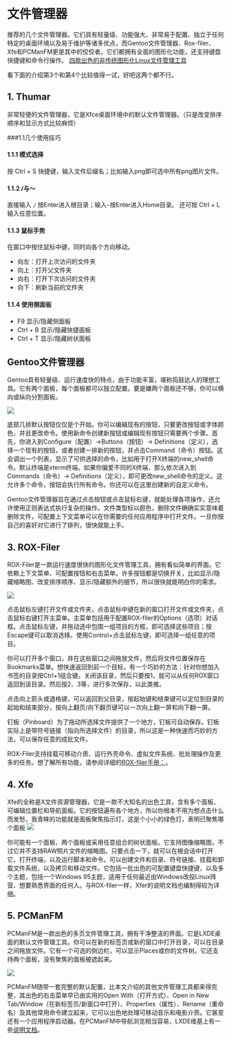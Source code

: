 # 文件管理器
推荐的几个文件管理器。它们具有轻量级、功能强大、非常易于配置、独立于任何特定的桌面环境以及易于维护等诸多优点，而Gentoo文件管理器、Rox-filer、Xfe和PCManFM更是其中的佼佼者。它们都拥有全面的图形化功能，还支持键盘快捷键和命令行操作。
[四款出色的非传统图形化Linux文件管理工具](http://os.51cto.com/art/201405/440255.htm) 

看下面的介绍第3个和第4个比较值得一试，好吧这两个都不行。

## 1. Thumar
非常轻便的文件管理器，它是Xfce桌面环境中的默认文件管理器。（只是改变排序顺序和显示方式比较麻烦）

###1.1几个使用技巧
#### 1.1.1 模式选择
按 Ctrl + S 快捷键，输入文件后缀名；比如输入png即可选中所有png图片文件。

#### 1.1.2 /与～
直接输入 `/` 按Enter进入根目录；输入`~`按Enter进入Home目录。
还可按 Ctrl + L 输入任意位置。

#### 1.1.3 鼠标手势
在窗口中按住鼠标中键，同时向各个方向移动。

- 向左：打开上次访问的文件夹
- 向上：打开父文件夹
- 向右：打开下次访问的文件夹
- 向下：刷新当前的文件夹

#### 1.1.4 使用侧面板

- F9 显示/隐藏侧面板
- Ctrl + B 显示/隐藏快捷面板
- Ctrl + T 显示/隐藏树状面板


## Gentoo文件管理器
Gentoo具有轻量级、运行速度快的特点，由于功能丰富，堪称捣鼓达人的理想工具。它有两个面板，每个面板都可以独立配置。要是嫌两个面板还不够，你可以横向或纵向分割面板。

![ ](http://s1.51cto.com/wyfs02/M02/29/4A/wKioL1N9ZY3C_EtSAAGOyFwaeEk840.jpg  "图1：Gentoo文件管理器")

底部几排默认按钮仅仅是个开始。你可以编辑现有的按钮，只要更改按钮或字体颜色，并且更改命令。使用新命令创建新按钮或编辑现有按钮只需要两个步骤。首先，你进入到Configure（配置）->Buttons（按钮）-> Definitions（定义），选择一个现有的按钮，或者创建一排新的按钮，并点击Command（命令）按钮。这会调出一个列表，显示了可供选择的命令，比如用于打开X终端的new_shell命令。默认终端是xterm终端。如果你偏爱不同的X终端，那么依次进入到Commands（命令）-> Definitions（定义），即可更改new_shell命令的定义。这允许多个命令，按钮会执行所有命令。你还可以在这里创建新的自定义命令。

Gentoo文件管理器旨在通过点击按钮或点击鼠标右键，就能处理各项操作，还允许使用正则表达式执行复杂的操作。文件类型标以颜色，删除文件确确实实意味着删除文件，可配置上下文菜单可以在你需要的任何应用程序中打开文件。一旦你按自己的喜好对它进行了排列，很快就能上手。


## 3. ROX-Filer
ROX-Filer是一款运行速度很快的图形化文件管理工具，拥有看似简单的界面。它依赖上下文菜单、可配置按钮和右击菜单。许多按钮都是切换开关，比如显示/隐藏缩略图、改变排序顺序、显示/隐藏额外的细节，所以很快就能明白你的需求。

![ ](http://s9.51cto.com/wyfs02/M01/29/4B/wKioL1N9ZcCwyi_wAADDEhPLErA466.jpg  "图2：ROX-Filer")

点击鼠标左键打开文件或文件夹，点击鼠标中键在新的窗口打开文件或文件夹，点击鼠标右键打开主菜单。主菜单包括用于配置ROX-filer的Options（选项）对话框。点击鼠标左键，并拖动选中包围一组项目的方框，即可选择这些项目；按Escape键可以取消选择。使用Control+点击鼠标左键，即可选择一组任意的项目。

你可以打开多个窗口，并在这些窗口之间拖放文件，然后将文件位置保存在Bookmarks菜单。想快速返回到前一个目标，有一个巧妙的方法：针对你想加入书签的目录按Ctrl+1组合键。关闭该目录，然后只要按1，就可以从任何ROX窗口返回到该目录。然后按2、3等，进行多次保存，以此类推。

点击向上箭头或退格键，可以返回到父目录，按起始键和结束键可以定位到目录的起始和结束部分，按向上翻页/向下翻页键可以一次向上翻一屏和向下翻一屏。

钉板（Pinboard）为了拖动所选择文件提供了一个地方，钉板可自动保存。钉板实际上是带符号链接（指向所选择文件）的目录，所以这是一种快速而巧妙的方法，可以保存任意的成批文件。

ROX-Filer支持挂载可移动介质、运行外壳命令、虚拟文件系统、批处理操作及更多的任务。想了解所有功能，请参阅详细的[ROX-filer手册：](http://rox.sourceforge.net/Manual/Manual/Manual.html)。



## 4. Xfe
Xfe的全称是X文件资源管理器，它是一款不大知名的出色工具，含有多个面板、可编辑位置栏和导航面板。它的按钮遍布各个地方，所以你根本不用为想点击什么而发愁，我青睐的功能就是面板聚焦指示灯，这是个小小的绿色灯，表明已聚焦哪个面板
![ ](http://s5.51cto.com/wyfs02/M00/29/4B/wKiom1N9Zh3ALILuAAHMCl1kf18833.jpg  "图3：带树状视图和两个面板的Xfe")

你可能有一个面板、两个面板或采用任意组合的树状面板。它支持图像缩略图，不过它并不支持RAW照片文件的缩略图。只要点击一下，就可以在根会话中打开它，打开终端，以及运行脚本和命令。可以创建文件和目录、符号链接、挂载和卸载文件系统，以及拷贝和移动文件。它包括一批出色的可配置键盘快捷键，以及多个主题，包括一个Windows 95主题，适用于任何最近由Windows改投Linux阵营、想要熟悉界面的任何人。与ROX-filer一样，Xfer的说明文档也编制得较为详细。


## 5. PCManFM
PCManFM是一款出色的多页文件管理工具，拥有干净整洁的界面。它是LXDE桌面的默认文件管理工具。你可以在新的标签页或新的窗口中打开目录，可以在目录之间拖放文件。它有一个可选的侧边栏，可以显示Places或你的文件树。它还支持两个面板，没有聚焦的面板被遮起来。

![ ](http://s1.51cto.com/wyfs02/M01/29/4B/wKioL1N9Zh2DpM7DAAF4lsPZOt8591.jpg  "图4：PCManFM甚至含有一个应用程序启动器")

PCManFM随带一套完整的默认配置，比本文介绍的其他文件管理工具都来得完整，其出色的右击菜单早已由实用的Open With（打开方式）、Open in New Tab/Window（在新标签页/新窗口中打开）、Properties（属性）、Rename（重命名）及其他常用命令建立起来，它可以出色地处理可移动音乐和电影介质。它甚至还有一个应用程序启动器。在PCManFM中导航浏览相当容易，LXDE维基上有一些[说明文档](http://wiki.lxde.org/en/PCManFM)。







